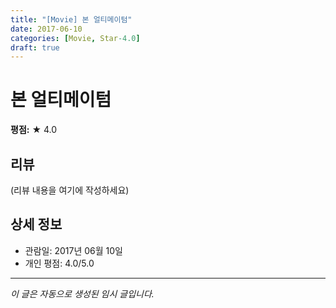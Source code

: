 ```yaml
---
title: "[Movie] 본 얼티메이텀"
date: 2017-06-10
categories: [Movie, Star-4.0]
draft: true
---
```


# 본 얼티메이텀

**평점:** ★ 4.0

## 리뷰

(리뷰 내용을 여기에 작성하세요)

## 상세 정보

- 관람일: 2017년 06월 10일
- 개인 평점: 4.0/5.0

---

*이 글은 자동으로 생성된 임시 글입니다.*
